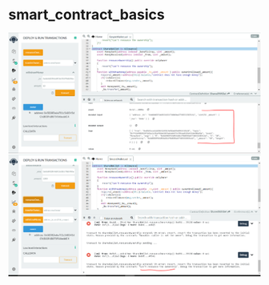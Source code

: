 # smart_contract_basics
![](Project-SimpleWallet/PerfectlyDetailedWithdrawFunctionality.PNG)
![](Project-SimpleWallet/RenounceingOwnershipIsDisabled.PNG)
